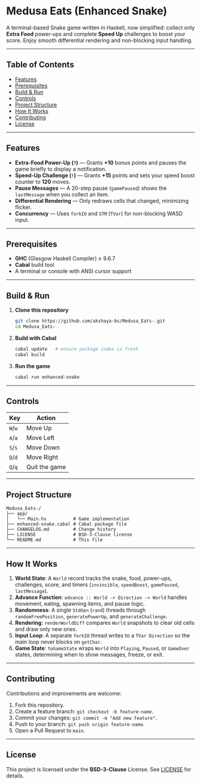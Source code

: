 # Medusa Eats (Enhanced Snake)

A terminal-based Snake game written in Haskell, now simplified: collect only **Extra Food** power-ups and complete **Speed Up** challenges to boost your score. Enjoy smooth differential rendering and non-blocking input handling.

---

## Table of Contents

* [Features](#features)
* [Prerequisites](#prerequisites)
* [Build & Run](#build--run)
* [Controls](#controls)
* [Project Structure](#project-structure)
* [How It Works](#how-it-works)
* [Contributing](#contributing)
* [License](#license)

---

## Features

* **Extra-Food Power-Up (`?`)** — Grants **+10** bonus points and pauses the game briefly to display a notification.
* **Speed-Up Challenge (`!`)** — Grants **+15** points and sets your speed boost counter to **120** moves.
* **Pause Messages** — A 20-step pause (`gamePaused`) shows the `lastMessage` when you collect an item.
* **Differential Rendering** — Only redraws cells that changed, minimizing flicker.
* **Concurrency** — Uses `forkIO` and `STM` (`TVar`) for non-blocking WASD input.

---

## Prerequisites

* **GHC** (Glasgow Haskell Compiler) ≥ 9.6.7
* **Cabal** build tool
* A terminal or console with ANSI cursor support

---

## Build & Run

1. **Clone this repository**

   ```bash
   git clone https://github.com/akshaya-bs/Medusa_Eats-.git
   cd Medusa_Eats-
   ```

2. **Build with Cabal**

   ```bash
   cabal update   # ensure package index is fresh
   cabal build
   ```

3. **Run the game**

   ```bash
   cabal run enhanced-snake
   ```

---

## Controls

| Key     | Action        |
| ------- | ------------- |
| `W`/`w` | Move Up       |
| `A`/`a` | Move Left     |
| `S`/`s` | Move Down     |
| `D`/`d` | Move Right    |
| `Q`/`q` | Quit the game |

---

## Project Structure

```
Medusa_Eats-/
├── app/
│   └── Main.hs          # Game implementation
├── enhanced-snake.cabal # Cabal package file
├── CHANGELOG.md         # Change history
├── LICENSE              # BSD-3-Clause license
└── README.md            # This file
```

---

## How It Works

1. **World State**: A `World` record tracks the snake, food, power-ups, challenges, score, and timers (`invincible`, `speedBoost`, `gamePaused`, `lastMessage`).
2. **Advance Function**: `advance :: World -> Direction -> World` handles movement, eating, spawning items, and pause logic.
3. **Randomness**: A single `StdGen` (`rand`) threads through `randomFreePosition`, `generatePowerUp`, and `generateChallenge`.
4. **Rendering**: `renderWorldDiff` compares `World` snapshots to clear old cells and draw only new ones.
5. **Input Loop**: A separate `forkIO` thread writes to a `TVar Direction` so the main loop never blocks on `getChar`.
6. **Game State**: `toGameState` wraps `World` into `Playing`, `Paused`, or `GameOver` states, determining when to show messages, freeze, or exit.

---

## Contributing

Contributions and improvements are welcome:

1. Fork this repository.
2. Create a feature branch: `git checkout -b feature-name`.
3. Commit your changes: `git commit -m "Add new feature"`.
4. Push to your branch: `git push origin feature-name`.
5. Open a Pull Request to `main`.

---

## License

This project is licensed under the **BSD-3-Clause** License. See [LICENSE](./LICENSE) for details.

